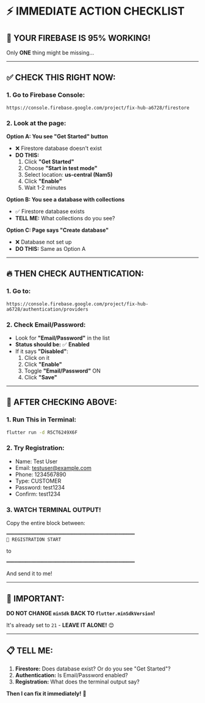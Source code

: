 # ⚡ IMMEDIATE ACTION CHECKLIST

## 🎯 **YOUR FIREBASE IS 95% WORKING!**

Only **ONE** thing might be missing...

---

## ✅ **CHECK THIS RIGHT NOW:**

### **1. Go to Firebase Console:**
```
https://console.firebase.google.com/project/fix-hub-a6728/firestore
```

### **2. Look at the page:**

**Option A: You see "Get Started" button**
- ❌ Firestore database doesn't exist
- **DO THIS:**
  1. Click **"Get Started"**
  2. Choose **"Start in test mode"**
  3. Select location: **us-central (Nam5)**
  4. Click **"Enable"**
  5. Wait 1-2 minutes

**Option B: You see a database with collections**
- ✅ Firestore database exists
- **TELL ME:** What collections do you see?

**Option C: Page says "Create database"**
- ❌ Database not set up
- **DO THIS:** Same as Option A

---

## 🔥 **THEN CHECK AUTHENTICATION:**

### **1. Go to:**
```
https://console.firebase.google.com/project/fix-hub-a6728/authentication/providers
```

### **2. Check Email/Password:**
- Look for **"Email/Password"** in the list
- **Status should be:** ✅ **Enabled**
- If it says **"Disabled"**:
  1. Click on it
  2. Click **"Enable"**
  3. Toggle **"Email/Password"** ON
  4. Click **"Save"**

---

## 📱 **AFTER CHECKING ABOVE:**

### **1. Run This in Terminal:**
```bash
flutter run -d R5CT6249X6F
```

### **2. Try Registration:**
- Name: Test User
- Email: testuser@example.com
- Phone: 1234567890
- Type: CUSTOMER
- Password: test1234
- Confirm: test1234

### **3. WATCH TERMINAL OUTPUT!**

Copy the entire block between:
```
═══════════════════════════════════════════════
🔐 REGISTRATION START
```
to
```
═══════════════════════════════════════════════
```

And send it to me!

---

## 🚨 **IMPORTANT:**

**DO NOT CHANGE `minSdk` BACK TO `flutter.minSdkVersion`!**

It's already set to `21` - **LEAVE IT ALONE!** 😊

---

## 📋 **TELL ME:**

1. **Firestore:** Does database exist? Or do you see "Get Started"?
2. **Authentication:** Is Email/Password enabled?
3. **Registration:** What does the terminal output say?

**Then I can fix it immediately!** 🚀



